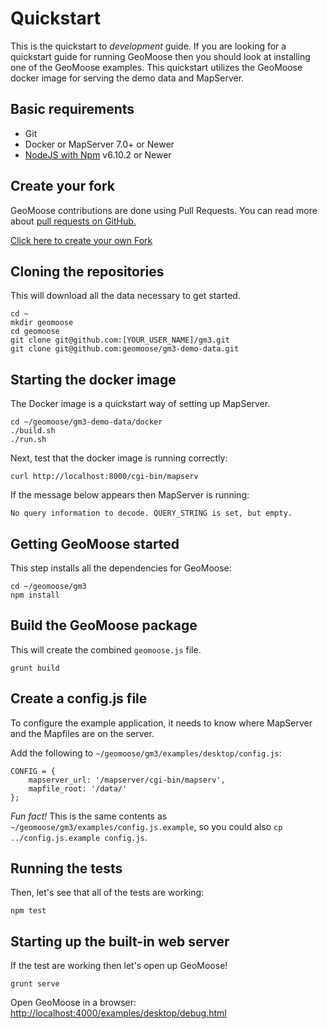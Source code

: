 # Quickstart

This is the quickstart to *development* guide. If you are looking for a quickstart guide for running GeoMoose then you should look at installing one of the GeoMoose examples. This quickstart utilizes the GeoMoose docker image for serving the demo data and MapServer.

## Basic requirements

* Git
* Docker or MapServer 7.0+ or Newer
* [NodeJS with Npm](https://nodejs.org/) v6.10.2 or Newer

## Create your fork

GeoMoose contributions are done using Pull Requests.  You can read more about [pull requests on GitHub.](https://help.github.com/articles/about-pull-requests/)

<a target="_blank" class="github-button" href="https://github.com/geomoose/gm3/fork" aria-label="Fork geomoose/gm3 on GitHub">Click here to create your own Fork</a>

## Cloning the repositories

This will download all the data necessary to get started.

```
cd ~
mkdir geomoose
cd geomoose
git clone git@github.com:[YOUR_USER_NAME]/gm3.git
git clone git@github.com:geomoose/gm3-demo-data.git
```

## Starting the docker image 

The Docker image is a quickstart way of setting up MapServer.

```
cd ~/geomoose/gm3-demo-data/docker
./build.sh
./run.sh
```

Next, test that the docker image is running correctly:

```
curl http://localhost:8000/cgi-bin/mapserv
```

If the message below appears then MapServer is running:
```
No query information to decode. QUERY_STRING is set, but empty.
```

## Getting GeoMoose started

This step installs all the dependencies for GeoMoose:
```
cd ~/geomoose/gm3
npm install
```

## Build the GeoMoose package

This will create the combined `geomoose.js` file.
```
grunt build
```

## Create a config.js file
To configure the example application, it needs to know where MapServer and the Mapfiles are on the server.

Add the following to `~/geomoose/gm3/examples/desktop/config.js`:
```
CONFIG = {
    mapserver_url: '/mapserver/cgi-bin/mapserv',
    mapfile_root: '/data/'
};
```

*Fun fact!* This is the same contents as `~/geomoose/gm3/examples/config.js.example`, so you could also `cp ../config.js.example config.js`.

## Running the tests

Then, let's see that all of the tests are working:
```
npm test
```

## Starting up the built-in web server

If the test are working then let's open up GeoMoose!
```
grunt serve
```

Open GeoMoose in a browser: [http://localhost:4000/examples/desktop/debug.html](http://localhost:4000/examples/desktop/debug.html)


